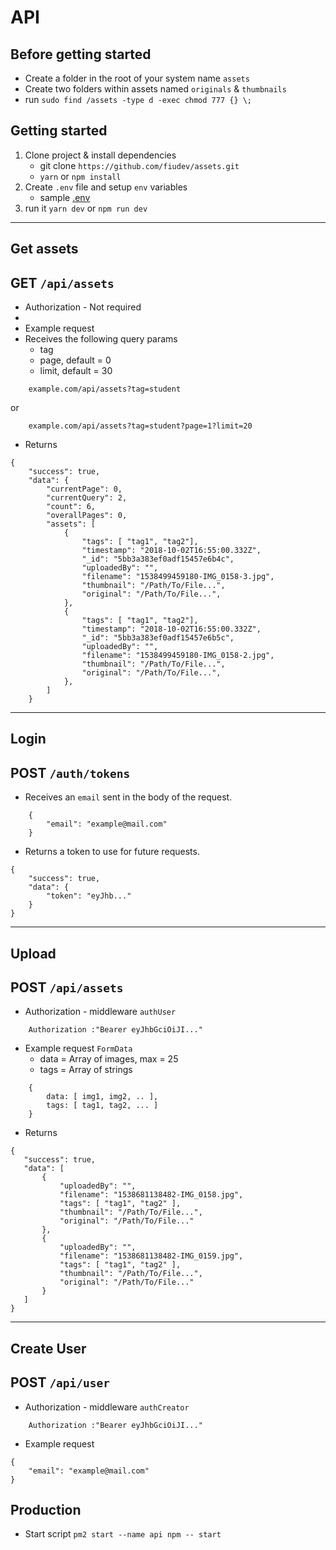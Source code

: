 # API

## Before getting started

- Create a folder in the root of your system name `assets`
- Create two folders within assets named `originals` & `thumbnails`
- run `sudo find /assets -type d -exec chmod 777 {} \;`

## **Getting started**

1. Clone project & install dependencies
   - git clone `https://github.com/fiudev/assets.git`
   - `yarn` or `npm install`
2. Create `.env` file and setup `env` variables
   - sample [.env]("https://github.com/fiudev/assets/blob/master/api/.env.sample")
3. run it `yarn dev` or `npm run dev`

---

## **Get assets**

## GET `/api/assets`

- Authorization - Not required
-
- Example request
- Receives the following query params
  - tag
  - page, default = 0
  - limit, default = 30

```
    example.com/api/assets?tag=student
```

or

```
    example.com/api/assets?tag=student?page=1?limit=20
```

- Returns

```
{
    "success": true,
    "data": {
        "currentPage": 0,
        "currentQuery": 2,
        "count": 6,
        "overallPages": 0,
        "assets": [
            {
                "tags": [ "tag1", "tag2"],
                "timestamp": "2018-10-02T16:55:00.332Z",
                "_id": "5bb3a383ef0adf15457e6b4c",
                "uploadedBy": "",
                "filename": "1538499459180-IMG_0158-3.jpg",
                "thumbnail": "/Path/To/File...",
                "original": "/Path/To/File...",
            },
            {
                "tags": [ "tag1", "tag2"],
                "timestamp": "2018-10-02T16:55:00.332Z",
                "_id": "5bb3a383ef0adf15457e6b5c",
                "uploadedBy": "",
                "filename": "1538499459180-IMG_0158-2.jpg",
                "thumbnail": "/Path/To/File...",
                "original": "/Path/To/File...",
            },
        ]
    }
```

---

## Login

## POST `/auth/tokens`

- Receives an `email` sent in the body of the request.

```
    {
        "email": "example@mail.com"
    }
```

- Returns a token to use for future requests.

```
{
    "success": true,
    "data": {
        "token": "eyJhb..."
    }
}
```

---

## Upload

## POST `/api/assets`

- Authorization - middleware `authUser`

```
    Authorization :"Bearer eyJhbGciOiJI..."
```

- Example request `FormData`
  - data = Array of images, max = 25
  - tags = Array of strings

```
    {
        data: [ img1, img2, .. ],
        tags: [ tag1, tag2, ... ]
    }
```

- Returns

```
{
   "success": true,
   "data": [
       {
           "uploadedBy": "",
           "filename": "1538681138482-IMG_0158.jpg",
           "tags": [ "tag1", "tag2" ],
           "thumbnail": "/Path/To/File...",
           "original": "/Path/To/File..."
       },
       {
           "uploadedBy": "",
           "filename": "1538681138482-IMG_0159.jpg",
           "tags": [ "tag1", "tag2" ],
           "thumbnail": "/Path/To/File...",
           "original": "/Path/To/File..."
       }
   ]
}
```

---

## Create User

## POST `/api/user`

- Authorization - middleware `authCreator`

```
    Authorization :"Bearer eyJhbGciOiJI..."
```

- Example request

```
{
    "email": "example@mail.com"
}
```


## Production

- Start script `pm2 start --name api npm -- start`